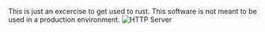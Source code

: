 This is just an excercise to get used to rust. This software is not meant to be used in a production environment.
![HTTP Server](https://github.com/sfenzke/http_server/actions/workflows/rust.yml/badge.svg)